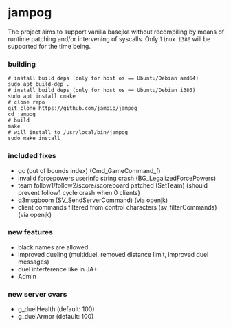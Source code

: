# jampog
The project aims to support vanilla basejka without recompiling by means of runtime patching and/or intervening of syscalls.
Only `linux i386` will be supported for the time being.

### building
```shell
# install build deps (only for host os == Ubuntu/Debian amd64)
sudo apt build-dep .
# install build deps (only for host os == Ubuntu/Debian i386)
sudo apt install cmake
# clone repo
git clone https://github.com/jampio/jampog
cd jampog
# build
make
# will install to /usr/local/bin/jampog
sudo make install
```

### included fixes
* gc (out of bounds index) (Cmd_GameCommand_f)
* invalid forcepowers userinfo string crash (BG_LegalizedForcePowers)
* team follow1/follow2/score/scoreboard patched (SetTeam) (should prevent follow1 cycle crash when 0 clients)
* q3msgboom (SV_SendServerCommand) (via openjk)
* client commands filtered from control characters (sv_filterCommands) (via openjk)

### new features
* black names are allowed
* improved dueling (multiduel, removed distance limit, improved duel messages)
* duel interference like in JA+
* Admin

### new server cvars
* g_duelHealth (default: 100)
* g_duelArmor (default: 100)
